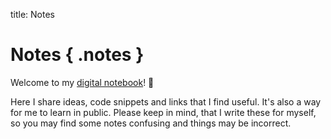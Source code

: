 title: Notes

Notes { .notes }
================

Welcome to my [digital notebook]! 🌱

Here I share ideas, code snippets and links that I find useful. It's
also a way for me to learn in public. Please keep in mind, that I write
these for myself, so you may find some notes confusing and things may be
incorrect.

  [Notes]: #notes
  [digital notebook]: https://github.com/MaggieAppleton/digital-gardeners
